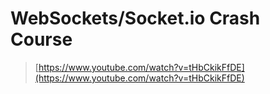 # WebSockets/Socket.io Crash Course

> [https://www.youtube.com/watch?v=tHbCkikFfDE](https://www.youtube.com/watch?v=tHbCkikFfDE)